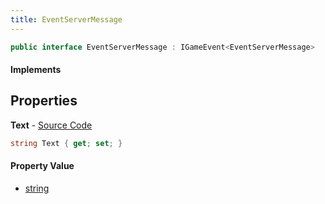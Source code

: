 ```yaml
---
title: EventServerMessage
---
```


```csharp
public interface EventServerMessage : IGameEvent<EventServerMessage>
```

#### Implements

## Properties

**Text** - [Source Code](https://github.com/swiftly-solution/swiftlys2/blob/main/managed/src/SwiftlyS2.Generated/GameEvents/Interfaces/EventServerMessage.cs#L23)

```csharp
string Text { get; set; }
```

#### Property Value

- [string](https://learn.microsoft.com/dotnet/api/system.string)

